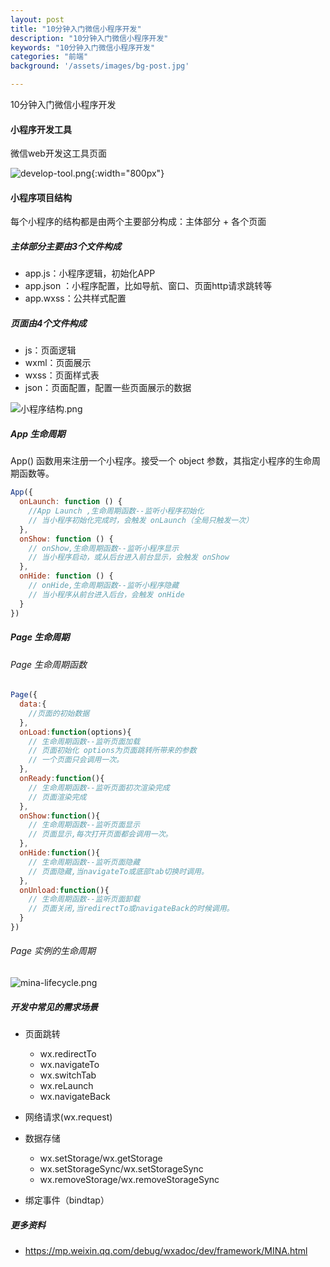 ```yaml
---
layout: post
title: "10分钟入门微信小程序开发"
description: "10分钟入门微信小程序开发"
keywords: "10分钟入门微信小程序开发"
categories: "前端"
background: '/assets/images/bg-post.jpg'

---
```


10分钟入门微信小程序开发

#### 小程序开发工具

微信web开发这工具页面

![develop-tool.png](/blog/assets/images/dev-tool.png){:width="800px"}

#### 小程序项目结构

每个小程序的结构都是由两个主要部分构成：主体部分 + 各个页面

##### 主体部分主要由3个文件构成

* app.js：小程序逻辑，初始化APP
* app.json ：小程序配置，比如导航、窗口、页面http请求跳转等
* app.wxss：公共样式配置

##### 页面由4个文件构成

* js：页面逻辑
* wxml：页面展示
* wxss：页面样式表
* json：页面配置，配置一些页面展示的数据

![小程序结构.png](/blog/assets/images/file-structure.png)

##### App 生命周期

App() 函数用来注册一个小程序。接受一个 object 参数，其指定小程序的生命周期函数等。

```js
App({
  onLaunch: function () {
    //App Launch ,生命周期函数--监听小程序初始化
    // 当小程序初始化完成时，会触发 onLaunch（全局只触发一次）
  },
  onShow: function () {
    // onShow,生命周期函数--监听小程序显示
    // 当小程序启动，或从后台进入前台显示，会触发 onShow
  },
  onHide: function () {
    // onHide,生命周期函数--监听小程序隐藏
    // 当小程序从前台进入后台，会触发 onHide
  }
})
```

##### Page 生命周期

###### Page 生命周期函数

```js
Page({
  data:{
    //页面的初始数据
  },
  onLoad:function(options){
    // 生命周期函数--监听页面加载
    // 页面初始化 options为页面跳转所带来的参数
    // 一个页面只会调用一次。
  },
  onReady:function(){
    // 生命周期函数--监听页面初次渲染完成
    // 页面渲染完成
  },
  onShow:function(){
    // 生命周期函数--监听页面显示
    // 页面显示,每次打开页面都会调用一次。
  },
  onHide:function(){
    // 生命周期函数--监听页面隐藏
    // 页面隐藏,当navigateTo或底部tab切换时调用。
  },
  onUnload:function(){
    // 生命周期函数--监听页面卸载
    // 页面关闭,当redirectTo或navigateBack的时候调用。
  }
})
```

###### Page 实例的生命周期

![mina-lifecycle.png](/blog/assets/images/page-circle.png)


##### 开发中常见的需求场景

* 页面跳转

  * wx.redirectTo
  * wx.navigateTo
  * wx.switchTab
  * wx.reLaunch
  * wx.navigateBack

* 网络请求(wx.request)

* 数据存储
  * wx.setStorage/wx.getStorage
  * wx.setStorageSync/wx.setStorageSync
  * wx.removeStorage/wx.removeStorageSync

* 绑定事件（bindtap）

##### 更多资料
* https://mp.weixin.qq.com/debug/wxadoc/dev/framework/MINA.html